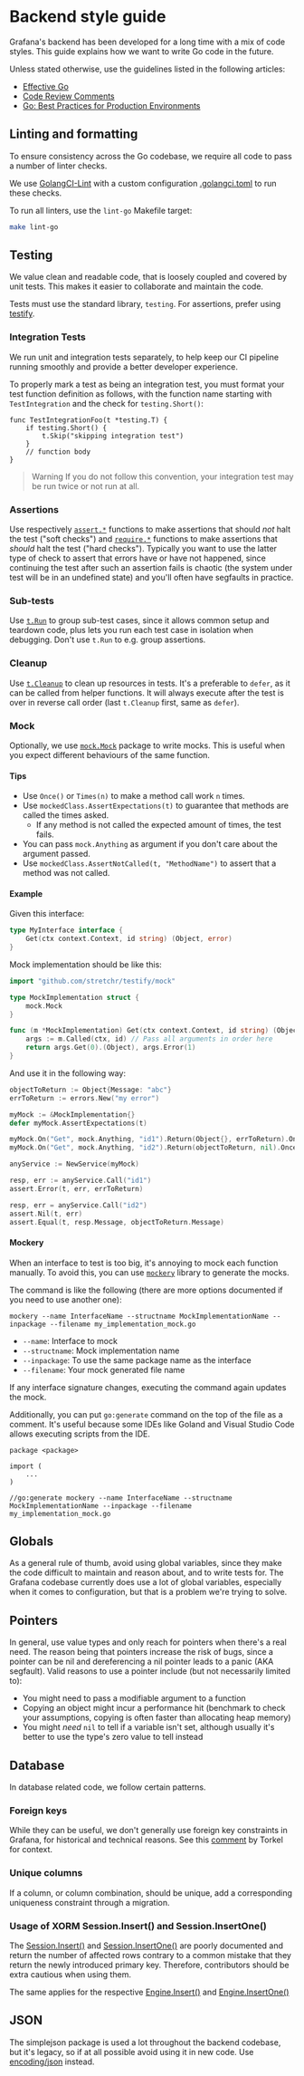 # Backend style guide

Grafana's backend has been developed for a long time with a mix of code styles. This guide explains how we want to write Go code in the future.

Unless stated otherwise, use the guidelines listed in the following articles:

- [Effective Go](https://golang.org/doc/effective_go.html)
- [Code Review Comments](https://github.com/golang/go/wiki/CodeReviewComments)
- [Go: Best Practices for Production Environments](http://peter.bourgon.org/go-in-production/#formatting-and-style)

## Linting and formatting

To ensure consistency across the Go codebase, we require all code to
pass a number of linter checks.

We use [GolangCI-Lint](https://github.com/golangci/golangci-lint) with a
custom configuration [.golangci.toml](/.golangci.toml) to run these
checks.

To run all linters, use the `lint-go` Makefile target:

```bash
make lint-go
```

## Testing

We value clean and readable code, that is loosely coupled and covered by unit tests. This makes it easier to collaborate and maintain the code.

Tests must use the standard library, `testing`. For assertions, prefer using [testify](https://github.com/stretchr/testify).

### Integration Tests

We run unit and integration tests separately, to help keep our CI pipeline running smoothly and provide a better developer experience.

To properly mark a test as being an integration test, you must format your test function definition as follows, with the function name starting with `TestIntegration` and the check for `testing.Short()`:

```
func TestIntegrationFoo(t *testing.T) {
    if testing.Short() {
        t.Skip("skipping integration test")
    }
    // function body
}
```

> Warning
> If you do not follow this convention, your integration test may be run twice or not run at all.

### Assertions

Use respectively [`assert.*`](https://github.com/stretchr/testify#assert-package) functions to make assertions that
should _not_ halt the test ("soft checks") and [`require.*`](https://github.com/stretchr/testify#require-package)
functions to make assertions that _should_ halt the test ("hard checks"). Typically you want to use the latter type of
check to assert that errors have or have not happened, since continuing the test after such an assertion fails is
chaotic (the system under test will be in an undefined state) and you'll often have segfaults in practice.

### Sub-tests

Use [`t.Run`](https://golang.org/pkg/testing/#T.Run) to group sub-test cases, since it allows common setup and teardown
code, plus lets you run each test case in isolation when debugging. Don't use `t.Run` to e.g. group assertions.

### Cleanup

Use [`t.Cleanup`](https://golang.org/pkg/testing/#T.Cleanup) to clean up resources in tests. It's a preferable to `defer`, as it can be called from helper functions. It will always execute after the test is over in reverse call order (last `t.Cleanup` first, same as `defer`).

### Mock

Optionally, we use [`mock.Mock`](https://github.com/stretchr/testify#mock-package) package to write mocks. This is
useful when you expect different behaviours of the same function.

#### Tips

- Use `Once()` or `Times(n)` to make a method call work `n` times.
- Use `mockedClass.AssertExpectations(t)` to guarantee that methods are called the times asked.
  - If any method is not called the expected amount of times, the test fails.
- You can pass `mock.Anything` as argument if you don't care about the argument passed.
- Use `mockedClass.AssertNotCalled(t, "MethodName")` to assert that a method was not called.

#### Example

Given this interface:

```go
type MyInterface interface {
    Get(ctx context.Context, id string) (Object, error)
}
```

Mock implementation should be like this:

```go
import "github.com/stretchr/testify/mock"

type MockImplementation struct {
    mock.Mock
}

func (m *MockImplementation) Get(ctx context.Context, id string) (Object, error) {
    args := m.Called(ctx, id) // Pass all arguments in order here
    return args.Get(0).(Object), args.Error(1)
}
```

And use it in the following way:

```go
objectToReturn := Object{Message: "abc"}
errToReturn := errors.New("my error")

myMock := &MockImplementation{}
defer myMock.AssertExpectations(t)

myMock.On("Get", mock.Anything, "id1").Return(Object{}, errToReturn).Once()
myMock.On("Get", mock.Anything, "id2").Return(objectToReturn, nil).Once()

anyService := NewService(myMock)

resp, err := anyService.Call("id1")
assert.Error(t, err, errToReturn)

resp, err = anyService.Call("id2")
assert.Nil(t, err)
assert.Equal(t, resp.Message, objectToReturn.Message)
```

#### Mockery

When an interface to test is too big, it's annoying to mock each function manually. To avoid this, you can
use [`mockery`](https://github.com/vektra/mockery) library to generate the mocks.

The command is like the following (there are more options documented if you need to use another one):

```
mockery --name InterfaceName --structname MockImplementationName --inpackage --filename my_implementation_mock.go
```

- `--name`: Interface to mock
- `--structname`: Mock implementation name
- `--inpackage`: To use the same package name as the interface
- `--filename`: Your mock generated file name

If any interface signature changes, executing the command again updates the mock.

Additionally, you can put `go:generate` command on the top of the file as a comment. It's useful because some IDEs
like Goland and Visual Studio Code allows executing scripts from the IDE.

```
package <package>

import (
	...
)

//go:generate mockery --name InterfaceName --structname MockImplementationName --inpackage --filename my_implementation_mock.go
```

## Globals

As a general rule of thumb, avoid using global variables, since they make the code difficult to maintain and reason
about, and to write tests for. The Grafana codebase currently does use a lot of global variables, especially when
it comes to configuration, but that is a problem we're trying to solve.

## Pointers

In general, use value types and only reach for pointers when there's a real need. The reason being that pointers
increase the risk of bugs, since a pointer can be nil and dereferencing a nil pointer leads to a panic (AKA segfault).
Valid reasons to use a pointer include (but not necessarily limited to):

- You might need to pass a modifiable argument to a function
- Copying an object might incur a performance hit (benchmark to check your assumptions, copying is often faster than
  allocating heap memory)
- You might _need_ `nil` to tell if a variable isn't set, although usually it's better to use the type's zero
  value to tell instead

## Database

In database related code, we follow certain patterns.

### Foreign keys

While they can be useful, we don't generally use foreign key constraints in Grafana, for historical and
technical reasons. See this [comment](https://github.com/grafana/grafana/issues/3269#issuecomment-383328548) by Torkel
for context.

### Unique columns

If a column, or column combination, should be unique, add a corresponding uniqueness constraint through a migration.

### Usage of XORM Session.Insert() and Session.InsertOne()

The [Session.Insert()](https://pkg.go.dev/github.com/go-xorm/xorm#Session.Insert) and [Session.InsertOne()](https://pkg.go.dev/github.com/go-xorm/xorm#Session.InsertOne) are poorly documented and return the number of affected rows contrary to a common mistake that they return the newly introduced primary key. Therefore, contributors should be extra cautious when using them.

The same applies for the respective [Engine.Insert()](https://pkg.go.dev/github.com/go-xorm/xorm#Engine.Insert) and [Engine.InsertOne()](https://pkg.go.dev/github.com/go-xorm/xorm#Engine.InsertOne)

## JSON

The simplejson package is used a lot throughout the backend codebase,
but it's legacy, so if at all possible avoid using it in new code.
Use [encoding/json](https://golang.org/pkg/encoding/json/) instead.
